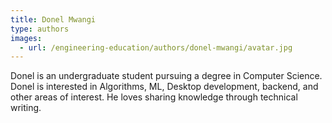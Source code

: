 ```yaml
---
title: Donel Mwangi
type: authors
images:
  - url: /engineering-education/authors/donel-mwangi/avatar.jpg 
---
```

Donel is an undergraduate student pursuing a degree in Computer Science. Donel is interested in Algorithms, ML, Desktop development, backend, and other areas of interest. He loves sharing knowledge through technical writing.